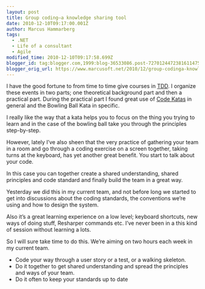 ```yaml
---
layout: post
title: Group coding–a knowledge sharing tool
date: 2010-12-10T09:17:00.001Z
author: Marcus Hammarberg
tags:
  - .NET
  - Life of a consultant
  - Agile
modified_time: 2010-12-10T09:17:58.699Z
blogger_id: tag:blogger.com,1999:blog-36533086.post-7270124472381611475
blogger_orig_url: https://www.marcusoft.net/2010/12/group-codinga-knowledge-sharing-tool.html
---
```



I have the good fortune to from time to time give courses in
<a href="http://en.wikipedia.org/wiki/Test-driven_development"
target="_blank">TDD</a>. I organize these events in two parts; one
theoretical background part and then a practical part. During the
practical part I found great use of
<a href="http://codekata.pragprog.com" target="_blank">Code Katas</a> in
general and the Bowling Ball Kata in specific.

I really like the way that a kata helps you to focus on the thing you
trying to learn and in the case of the bowling ball take you through the
principles step-by-step.

However, lately I’ve also sheen that the very practice of gathering your
team in a room and go through a coding exercise on a screen together,
taking turns at the keyboard, has yet another great benefit. You start
to talk about your code.

In this case you can together create a shared understanding, shared
principles and code standard and finally build the team in a great way.

Yesterday we did this in my current team, and not before long we started
to get into discussions about the coding standards, the conventions
we’re using and how to design the system.

Also it’s a great learning experience on a low level; keyboard
shortcuts, new ways of doing stuff, Resharper commands etc. I’ve never
been in a this kind of session without learning a lots.

So I will sure take time to do this. We’re aiming on two hours each week
in my current team.

- Code your way through a user story or a test, or a walking skeleton.
- Do it together to get shared understanding and spread the principles
    and ways of your team.
- Do it often to keep your standards up to date
